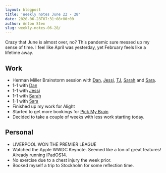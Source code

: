 ```yaml
---
layout: blogpost
title: 'Weekly notes June 22 - 28'
date: 2020-06-28T07:31:08+00:00
author: Anton Sten
slug: weekly-notes-06-28/
---
```


Crazy that June is almost over, no? This pandemic sure messed up my sense of time. I feel like April was yesterday, yet February feels like a lifetime away.

## Work

- Herman Miller Brainstorm session with [Dan](http://danmall.me), [Jessi](https://twitter.com/jessiofhall), [TJ](https://southleft.com), [Sarah](http://sarahazpeitia.com) and [Sara](https://www.sarasoueidan.com).
- 1-1 with [Dan](http://danmall.me)
- 1-1 with [Jessi](https://twitter.com/jessiofhall)
- 1-1 with [Sarah](http://sarahazpeitia.com)
- 1-1 with [Sara](https://www.sarasoueidan.com)
- Finished up my work for Alight
- Started to get more bookings for [Pick My Brain](/course)
- Decided to take a couple of weeks with less work starting today.

## Personal
- LIVERPOOL WON THE PREMIER LEAGUE
- Watched the Apple WWDC Keynote. Seemed like a ton of great features! Already running iPadOS14.
- No exercise due to a chest injury the week prior.
- Booked myself a trip to Stockholm for some reflection time.
